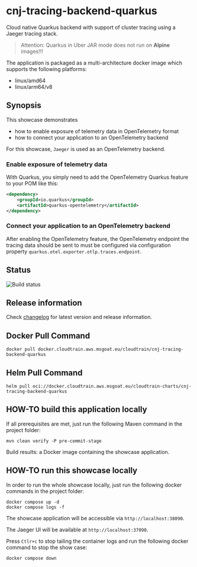 # cnj-tracing-backend-quarkus

Cloud native Quarkus backend with support of cluster tracing using a Jaeger tracing stack.

> Attention: Quarkus in Uber JAR mode does not run on __Alpine__ images!!!

The application is packaged as a multi-architecture docker image which supports the following platforms:
* linux/amd64
* linux/arm64/v8

## Synopsis

This showcase demonstrates
* how to enable exposure of telemetry data in OpenTelemetry format
* how to connect your application to an OpenTelemetry backend

For this showcase, `Jaeger` is used as an OpenTelemetry backend.

### Enable exposure of telemetry data

With Quarkus, you simply need to add the OpenTelemetry Quarkus feature to your POM like this: 

```xml
<dependency>
    <groupId>io.quarkus</groupId>
    <artifactId>quarkus-opentelemetry</artifactId>
</dependency>
```

### Connect your application to an OpenTelemetry backend

After enabling the OpenTelemetry feature, the OpenTelemetry endpoint the tracing data should be sent to must be configured
via configuration property `quarkus.otel.exporter.otlp.traces.endpoint`.

## Status

![Build status](https://codebuild.eu-west-1.amazonaws.com/badges?uuid=eyJlbmNyeXB0ZWREYXRhIjoiWjgxekNvTTY4SGlZVnhEejZYYXd5WWw3MkJBZ1RvRXUvUnZQU3lYcjVEeGVWdFBHS2x1K2tiejNBS2J4YU9NWmdZRTlCV0NleTJUcmljUVIrZkZ2NWhjPSIsIml2UGFyYW1ldGVyU3BlYyI6Ii8yY3ZKT2pack96UnBVSmIiLCJtYXRlcmlhbFNldFNlcmlhbCI6MX0%3D&branch=main)

## Release information

Check [changelog](changelog.md) for latest version and release information.

## Docker Pull Command

`docker pull docker.cloudtrain.aws.msgoat.eu/cloudtrain/cnj-tracing-backend-quarkus`

## Helm Pull Command

`helm pull oci://docker.cloudtrain.aws.msgoat.eu/cloudtrain-charts/cnj-tracing-backend-quarkus`

## HOW-TO build this application locally

If all prerequisites are met, just run the following Maven command in the project folder:

```shell 
mvn clean verify -P pre-commit-stage
```

Build results: a Docker image containing the showcase application.

## HOW-TO run this showcase locally

In order to run the whole showcase locally, just run the following docker commands in the project folder:

```shell 
docker compose up -d
docker compose logs -f 
```
The showcase application will be accessible via `http://localhost:38090`.

The Jaeger UI will be available at `http://localhost:37090`.

Press `Ctlr+c` to stop tailing the container logs and run the following docker command to stop the show case:

```shell 
docker compose down
```
